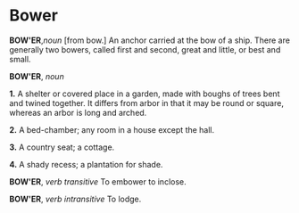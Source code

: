 # Bower

**BOW'ER**,_noun_ \[from bow.\] An anchor carried at the bow of a ship. There are generally two bowers, called first and second, great and little, or best and small.

**BOW'ER**, _noun_

**1.** A shelter or covered place in a garden, made with boughs of trees bent and twined together. It differs from arbor in that it may be round or square, whereas an arbor is long and arched.

**2.** A bed-chamber; any room in a house except the hall.

**3.** A country seat; a cottage.

**4.** A shady recess; a plantation for shade.

**BOW'ER**, _verb transitive_ To embower to inclose.

**BOW'ER**, _verb intransitive_ To lodge.